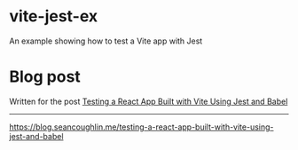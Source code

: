 # vite-jest-ex
An example showing how to test a Vite app with Jest

# Blog post

Written for the post [Testing a React App Built with Vite Using Jest and Babel](https://blog.seancoughlin.me/testing-a-react-app-built-with-vite-using-jest-and-babel)

---

https://blog.seancoughlin.me/testing-a-react-app-built-with-vite-using-jest-and-babel
